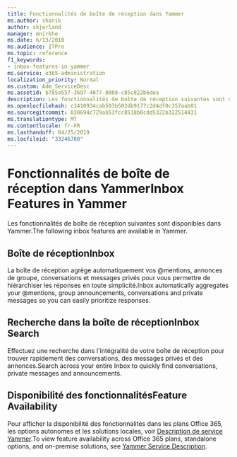 ```yaml
---
title: Fonctionnalités de boîte de réception dans Yammer
ms.author: sharik
author: skjerland
manager: mnirkhe
ms.date: 6/13/2018
ms.audience: ITPro
ms.topic: reference
f1_keywords:
- inbox-features-in-yammer
ms.service: o365-administration
localization_priority: Normal
ms.custom: Adm_ServiceDesc
ms.assetid: b785a557-3697-4077-8008-c85c822b6dea
description: Les fonctionnalités de boîte de réception suivantes sont disponibles dans Yammer.
ms.openlocfilehash: c3410934cab503b502db9177c2d4df0c357aab01
ms.sourcegitcommit: 830694c729ab53fcc8518b0cdd5322b322514431
ms.translationtype: MT
ms.contentlocale: fr-FR
ms.lasthandoff: 04/25/2019
ms.locfileid: "33246780"
---
```

# <a name="inbox-features-in-yammer"></a><span data-ttu-id="babd4-103">Fonctionnalités de boîte de réception dans Yammer</span><span class="sxs-lookup"><span data-stu-id="babd4-103">Inbox Features in Yammer</span></span>

<span data-ttu-id="babd4-104">Les fonctionnalités de boîte de réception suivantes sont disponibles dans Yammer.</span><span class="sxs-lookup"><span data-stu-id="babd4-104">The following inbox features are available in Yammer.</span></span>
  
## <a name="inbox"></a><span data-ttu-id="babd4-105">Boîte de réception</span><span class="sxs-lookup"><span data-stu-id="babd4-105">Inbox</span></span>
<span data-ttu-id="babd4-106"><a name="bkmk_Inbox"> </a></span><span class="sxs-lookup"><span data-stu-id="babd4-106"></span></span>

<span data-ttu-id="babd4-107">La boîte de réception agrège automatiquement vos @mentions, annonces de groupe, conversations et messages privés pour vous permettre de hiérarchiser les réponses en toute simplicité.</span><span class="sxs-lookup"><span data-stu-id="babd4-107">Inbox automatically aggregates your @mentions, group announcements, conversations and private messages so you can easily prioritize responses.</span></span>
  
## <a name="inbox-search"></a><span data-ttu-id="babd4-108">Recherche dans la boîte de réception</span><span class="sxs-lookup"><span data-stu-id="babd4-108">Inbox Search</span></span>
<span data-ttu-id="babd4-109"><a name="bkmk_InboxSearch"> </a></span><span class="sxs-lookup"><span data-stu-id="babd4-109"></span></span>

<span data-ttu-id="babd4-110">Effectuez une recherche dans l'intégralité de votre boîte de réception pour trouver rapidement des conversations, des messages privés et des annonces.</span><span class="sxs-lookup"><span data-stu-id="babd4-110">Search across your entire Inbox to quickly find conversations, private messages and announcements.</span></span>
  
## <a name="feature-availability"></a><span data-ttu-id="babd4-111">Disponibilité des fonctionnalités</span><span class="sxs-lookup"><span data-stu-id="babd4-111">Feature Availability</span></span>
<span data-ttu-id="babd4-112"><a name="bkmk_InboxSearch"> </a></span><span class="sxs-lookup"><span data-stu-id="babd4-112"></span></span>

<span data-ttu-id="babd4-113">Pour afficher la disponibilité des fonctionnalités dans les plans Office 365, les options autonomes et les solutions locales, voir [Description de service Yammer](yammer-service-description.md).</span><span class="sxs-lookup"><span data-stu-id="babd4-113">To view feature availability across Office 365 plans, standalone options, and on-premise solutions, see [Yammer Service Description](yammer-service-description.md).</span></span>
  

